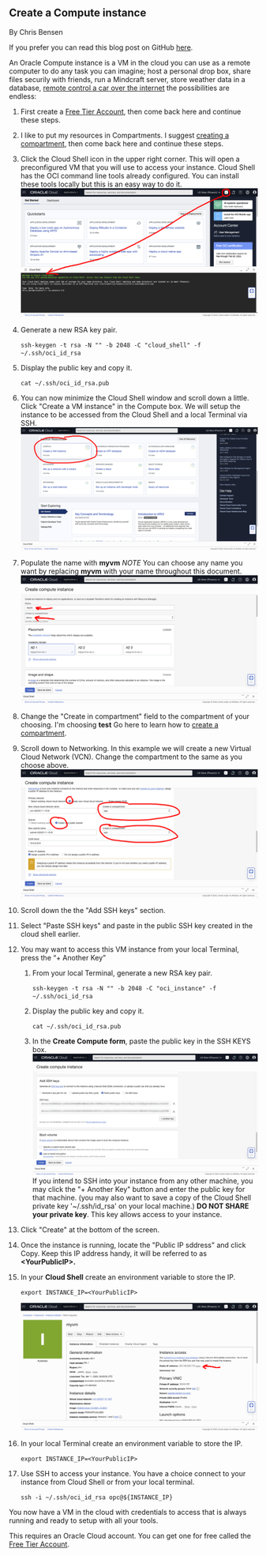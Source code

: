 ## Create a Compute instance

By Chris Bensen

If you prefer you can read this blog post on GitHub [here](https://github.com/chrisbensen/chris-blogs/blob/main/HowTo/CreateInstance/CreateInstance.md).


An Oracle Compute instance is a VM in the cloud you can use as a remote computer to do any task you can imagine; host a personal drop box, share files securily with friends, run a Mindcraft server, store weather data in a database, [remote control a car over the internet](TODO) the possibilities are endless:


1. First create a [Free Tier Account](https://medium.com/oracledevs/create-an-oracle-always-free-cloud-account-bc6aa82c1397), then come back here and continue these steps.

1. I like to put my resources in Compartments. I suggest [creating a compartment](https://chrisbensen.medium.com/create-a-oracle-cloud-compartment-22b090100914), then come back here and continue these steps.

1. Click the Cloud Shell icon in the upper right corner. This will open a preconfigured VM that you will use to access your instance. Cloud Shell has the OCI command line tools already configured. You can install these tools locally but this is an easy way to do it.
   ![](images/CloudShell.png)

1. Generate a new RSA key pair.
   ```
   ssh-keygen -t rsa -N "" -b 2048 -C "cloud_shell" -f ~/.ssh/oci_id_rsa
   ```

1. Display the public key and copy it.
   ```
   cat ~/.ssh/oci_id_rsa.pub
   ```

1. You can now minimize the Cloud Shell window and scroll down a little. Click "Create a VM instance" in the Compute box. We will setup the instance to be accessed from the Cloud Shell and a local Terminal via SSH.
   ![](images/CreateCompute.png)

1. Populate the name with **myvm** *NOTE* You can choose any name you want by replacing **myvm** with your name throughout this document.
   ![](images/ComputeFormCreate.png)

1. Change the "Create in compartment" field to the compartment of your choosing. I'm choosing **test** Go here to learn how to [create a compartment](TODO).

1. Scroll down to Networking. In this example we will create a new Virtual Cloud Network (VCN). Change the compartment to the same as you choose above.
  ![](images/CreateComputeFormVCN.png)

1. Scroll down the the "Add SSH keys" section.

1. Select "Paste SSH keys" and paste in the public SSH key created in the cloud shell earlier.

1. You may want to access this VM instance from your local Terminal, press the “+ Another Key”
   1. From your local Terminal, generate a new RSA key pair.
      ```
      ssh-keygen -t rsa -N "" -b 2048 -C "oci_instance" -f ~/.ssh/oci_id_rsa
      ```

   1. Display the public key and copy it.
      ```
      cat ~/.ssh/oci_id_rsa.pub
      ```

   1. In the **Create Compute form**, paste the public key in the SSH KEYS box.
      ![](images/CreateComputeFormSSH.png)
      If you intend to SSH into your instance from any other machine, you may click the "+ Another Key" button and enter the public key for that machine.
      (you may also want to save a copy of the Cloud Shell private key '~/.ssh/id_rsa' on your local machine.)
      **DO NOT SHARE your private key**.  This key allows access to your instance.

1. Click "Create" at the bottom of the screen.

1. Once the instance is running, locate the "Public IP sddress" and click Copy.
Keep this IP address handy, it will be referred to as **\<YourPublicIP>.**

1. In your **Cloud Shell** create an environment variable to store the IP.
   ```
   export INSTANCE_IP=<YourPublicIP>
   ```
   ![](images/ComputeSaveComputeIp.png)

1. In your local Terminal create an environment variable to store the IP.
   ```
   export INSTANCE_IP=<YourPublicIP>
   ```

1. Use SSH to access your instance.
   You have a choice connect to your instance from Cloud Shell or from your local terminal.
   ```
   ssh -i ~/.ssh/oci_id_rsa opc@${INSTANCE_IP}
   ```

You now have a VM in the cloud with credentials to access that is always running and ready to setup with all your tools.

This requires an Oracle Cloud account. You can get one for free called the [Free Tier Account](https://medium.com/oracledevs/create-an-oracle-always-free-cloud-account-bc6aa82c1397).
